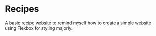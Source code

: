 # Recipes
A basic recipe website to remind myself how to create a simple website using Flexbox for styling majorly.
